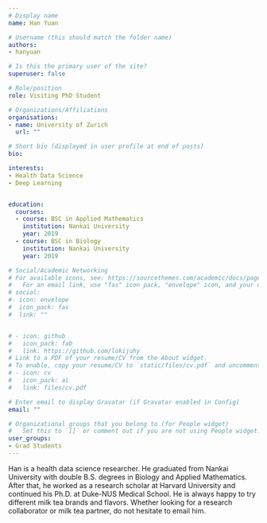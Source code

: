 ```yaml
---
# Display name
name: Han Yuan

# Username (this should match the folder name)
authors:
- hanyuan

# Is this the primary user of the site?
superuser: false

# Role/position
role: Visiting PhD Student

# Organizations/Affiliations
organisations:
- name: University of Zurich
  url: ""

# Short bio (displayed in user profile at end of posts)
bio: 

interests:
- Health Data Science
- Deep Learning


education:
  courses:
  - course: BSC in Applied Mathematics
    institution: Nankai University
    year: 2019
  - course: BSC in Biology
    institution: Nankai University
    year: 2019

# Social/Academic Networking
# For available icons, see: https://sourcethemes.com/academic/docs/page-builder/#icons
#   For an email link, use "fas" icon pack, "envelope" icon, and your uzh email up to before the '@'.
# social:
#- icon: envelope
#  icon_pack: fas
#  link: ""


# - icon: github
#   icon_pack: fab
#   link: https://github.com/lokijuhy
# Link to a PDF of your resume/CV from the About widget.
# To enable, copy your resume/CV to `static/files/cv.pdf` and uncomment the lines below.
# - icon: cv
#   icon_pack: ai
#   link: files/cv.pdf

# Enter email to display Gravatar (if Gravatar enabled in Config)
email: ""

# Organizational groups that you belong to (for People widget)
#   Set this to `[]` or comment out if you are not using People widget.
user_groups:
- Grad Students
---
```


Han is a health data science researcher. He graduated from Nankai University with double B.S. degrees in Biology and Applied Mathematics. After that, he worked as a research scholar at Harvard University and continued his Ph.D. at Duke-NUS Medical School. He is always happy to try different milk tea brands and flavors. Whether looking for a research collaborator or milk tea partner, do not hesitate to email him.